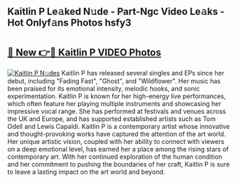 ## Kaitlin P Le𝚊ked N𝚞de - Part-Ngc Video Le𝚊ks - Hot Onlyf𝚊ns Photos hsfy3

# <h2><a href="http://ab64549.deff.icu/?id=Kaitlin+P">🔗 New 👉🔴 Kaitlin P VIDEO Photos</a></h2>

[![Kaitlin P N𝚞des](https://i.imgur.com/rIISA9y.gif)](http://ab64549.deff.icu/?id=Kaitlin+P)
Kaitlin P has released several singles and EPs since her debut, including "Fading Fast", "Ghost", and "Wildflower". Her music has been praised for its emotional intensity, melodic hooks, and sonic experimentation. Kaitlin P is known for her high-energy live performances, which often feature her playing multiple instruments and showcasing her impressive vocal range. She has performed at festivals and venues across the UK and Europe, and has supported established artists such as Tom Odell and Lewis Capaldi. Kaitlin P is a contemporary artist whose innovative and thought-provoking works have captured the attention of the art world. Her unique artistic vision, coupled with her ability to connect with viewers on a deep emotional level, has earned her a place among the rising stars of contemporary art. With her continued exploration of the human condition and her commitment to pushing the boundaries of her craft, Kaitlin P is sure to leave a lasting impact on the art world and beyond.
